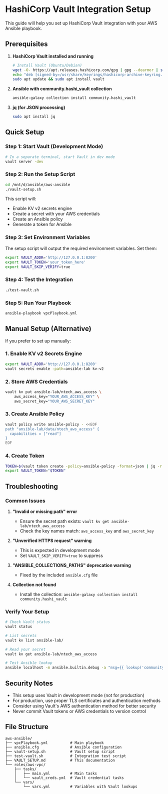 # HashiCorp Vault Integration Setup

This guide will help you set up HashiCorp Vault integration with your AWS Ansible playbook.

## Prerequisites

1. **HashiCorp Vault installed and running**
   ```bash
   # Install Vault (Ubuntu/Debian)
   wget -O- https://apt.releases.hashicorp.com/gpg | gpg --dearmor | sudo tee /usr/share/keyrings/hashicorp-archive-keyring.gpg
   echo "deb [signed-by=/usr/share/keyrings/hashicorp-archive-keyring.gpg] https://apt.releases.hashicorp.com $(lsb_release -cs) main" | sudo tee /etc/apt/sources.list.d/hashicorp.list
   sudo apt update && sudo apt install vault
   ```

2. **Ansible with community.hashi_vault collection**
   ```bash
   ansible-galaxy collection install community.hashi_vault
   ```

3. **jq (for JSON processing)**
   ```bash
   sudo apt install jq
   ```

## Quick Setup

### Step 1: Start Vault (Development Mode)
```bash
# In a separate terminal, start Vault in dev mode
vault server -dev
```

### Step 2: Run the Setup Script
```bash
cd /mnt/d/ansible/aws-ansible
./vault-setup.sh
```

This script will:
- Enable KV v2 secrets engine
- Create a secret with your AWS credentials
- Create an Ansible policy
- Generate a token for Ansible

### Step 3: Set Environment Variables
The setup script will output the required environment variables. Set them:
```bash
export VAULT_ADDR='http://127.0.0.1:8200'
export VAULT_TOKEN='your_token_here'
export VAULT_SKIP_VERIFY=true
```

### Step 4: Test the Integration
```bash
./test-vault.sh
```

### Step 5: Run Your Playbook
```bash
ansible-playbook vpcPlaybook.yml
```

## Manual Setup (Alternative)

If you prefer to set up manually:

### 1. Enable KV v2 Secrets Engine
```bash
export VAULT_ADDR='http://127.0.0.1:8200'
vault secrets enable -path=ansible-lab kv-v2
```

### 2. Store AWS Credentials
```bash
vault kv put ansible-lab/ntech_aws_access \
    aws_access_key="YOUR_AWS_ACCESS_KEY" \
    aws_secret_key="YOUR_AWS_SECRET_KEY"
```

### 3. Create Ansible Policy
```bash
vault policy write ansible-policy - <<EOF
path "ansible-lab/data/ntech_aws_access" {
  capabilities = ["read"]
}
EOF
```

### 4. Create Token
```bash
TOKEN=$(vault token create -policy=ansible-policy -format=json | jq -r '.auth.client_token')
export VAULT_TOKEN="$TOKEN"
```

## Troubleshooting

### Common Issues

1. **"Invalid or missing path" error**
   - Ensure the secret path exists: `vault kv get ansible-lab/ntech_aws_access`
   - Check the key names match: `aws_access_key` and `aws_secret_key`

2. **"Unverified HTTPS request" warning**
   - This is expected in development mode
   - Set `VAULT_SKIP_VERIFY=true` to suppress

3. **"ANSIBLE_COLLECTIONS_PATHS" deprecation warning**
   - Fixed by the included `ansible.cfg` file

4. **Collection not found**
   - Install the collection: `ansible-galaxy collection install community.hashi_vault`

### Verify Your Setup

```bash
# Check Vault status
vault status

# List secrets
vault kv list ansible-lab/

# Read your secret
vault kv get ansible-lab/ntech_aws_access

# Test Ansible lookup
ansible localhost -m ansible.builtin.debug -a "msg={{ lookup('community.hashi_vault.vault_kv2_get', 'ansible-lab/ntech_aws_access', 'aws_access_key') }}"
```

## Security Notes

- This setup uses Vault in development mode (not for production)
- For production, use proper TLS certificates and authentication methods
- Consider using Vault's AWS authentication method for better security
- Never commit Vault tokens or AWS credentials to version control

## File Structure

```
aws-ansible/
├── vpcPlaybook.yml          # Main playbook
├── ansible.cfg              # Ansible configuration
├── vault-setup.sh           # Vault setup script
├── test-vault.sh            # Integration test script
├── VAULT_SETUP.md           # This documentation
└── roles/aws-vpc/
    ├── tasks/
    │   ├── main.yml         # Main tasks
    │   └── vault_creds.yml  # Vault credential tasks
    └── vars/
        └── vars.yml         # Variables with Vault lookups
```
